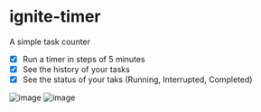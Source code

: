 # ignite-timer

A simple task counter

- [x] Run a timer in steps of 5 minutes
- [x] See the history of your tasks
- [x] See the status of your taks (Running, Interrupted, Completed)

![image](https://github.com/MattSilverio/ignite-timer/assets/18178688/0f2497a1-6b4c-4879-996f-7410dd7bceed)
![image](https://github.com/MattSilverio/ignite-timer/assets/18178688/d1190899-1723-49b8-9168-1a1d28f2530f)
